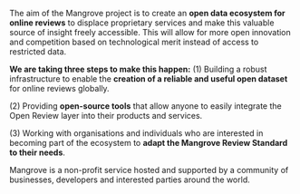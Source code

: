 The aim of the Mangrove project is to create an **open data ecosystem for online reviews** to displace proprietary services and make this valuable source of insight freely accessible. This will allow for more open innovation and competition based on technological merit instead of access to restricted data.   

**We are taking three steps to make this happen:**
(1) Building a robust infrastructure to enable the **creation of a reliable and useful open dataset** for online reviews globally.  

(2) Providing **open-source tools** that allow anyone to easily integrate the Open Review layer into their products and services.   

(3) Working with organisations and individuals who are interested in becoming part of the ecosystem to **adapt the Mangrove Review Standard to their needs**.

Mangrove is a non-profit service hosted and supported by a community of businesses, developers and interested parties around the world.
